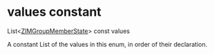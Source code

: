 


# values constant







List&lt;[ZIMGroupMemberState](../../zego_uikit_prebuilt_live_audio_room/ZIMGroupMemberState.md)> const values
  




<p>A constant List of the values in this enum, in order of their declaration.</p>











